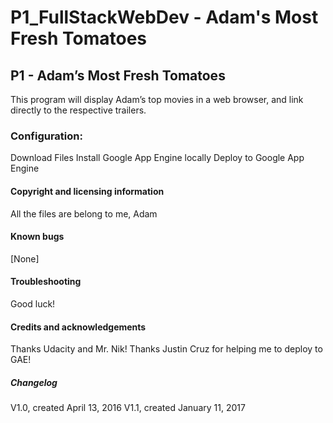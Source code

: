 # P1_FullStackWebDev - Adam's Most Fresh Tomatoes

## P1 - Adam’s Most Fresh Tomatoes
This program will display Adam’s top movies in a web browser, and link directly to the respective trailers.

### Configuration:
Download Files
Install Google App Engine locally
Deploy to Google App Engine

#### Copyright and licensing information
All the files are belong to me, Adam

#### Known bugs
[None]

#### Troubleshooting
Good luck!

#### Credits and acknowledgements
Thanks Udacity and Mr. Nik!
Thanks Justin Cruz for helping me to deploy to GAE!

##### Changelog
V1.0, created April 13, 2016
V1.1, created January 11, 2017